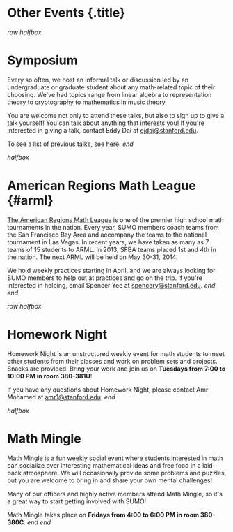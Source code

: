 # Other Events {.title}

$row$
$halfbox$
# Symposium

Every so often, we host an informal talk or discussion led by an undergraduate
or graduate student about any math-related topic of their choosing. We've had
topics range from linear algebra to representation theory to cryptography to
mathematics in music theory.

You are welcome not only to attend these talks, but also to sign up to give a
talk yourself! You can talk about anything that interests you! If you're
interested in giving a talk, contact Eddy Dai at ejdai@stanford.edu.
  
To see a list of previous talks, see [here](/old/symposium/2013).
$end$

$halfbox$
# American Regions Math League {#arml}

[The American Regions Math League](http://arml.com) is one of the premier high
school math tournaments in the nation. Every year, SUMO members coach teams
from the San Francisco Bay Area and accompany the teams to the national
tournament in Las Vegas. In recent years, we have taken as many as 7 teams of 15
students to ARML. In 2013, SFBA teams placed 1st and 4th in the nation. The
next ARML will be held on May 30-31, 2014.

We hold weekly practices starting in April, and we are always looking for SUMO
members to help out at practices and go on the trip. If you're interested in
helping, email Spencer Yee at spencery@stanford.edu.
$end$
$end$

$row$
$halfbox$
# Homework Night

Homework Night is an unstructured weekly event for math students to meet other
students from their classes and work on problem sets and projects. Snacks are
provided. Bring your work and join us on **Tuesdays from 7:00 to 10:00 PM in
room 380-381U**!

If you have any questions about Homework Night, please contact Amr Mohamed at
amr1@stanford.edu.
$end$

$halfbox$
# Math Mingle

Math Mingle is a fun weekly social event where students interested in math can
socialize over interesting mathematical ideas and free food in a laid-back
atmosphere. We will occasionally provide some problems and puzzles, but you are
welcome to bring in and share your own mental challenges!

Many of our officers and highly active members attend Math Mingle, so it's a
great way to start getting involved with SUMO!

Math Mingle takes place on **Fridays from 4:00 to 6:00 PM in room 380-380C**.
$end$
$end$

<!-- # Puzzle Hunt -->

<!--Last year, we wrote and ran the Stanford Puzzle Hunt. See here (TODO) for more-->
<!--information.-->
<!---
(Are we sure we want Puzzle Hunt here? We can just directly link the homepage to
the Puzzle Hunt site.)
--->
